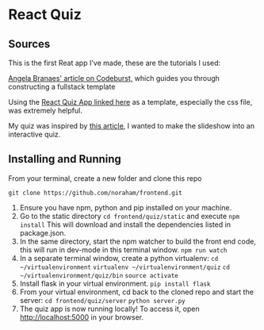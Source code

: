 # React Quiz

## Sources
This is the first Reat app I've made, these are the tutorials I used:

[Angela Branaes' article on Codeburst,](https://codeburst.io/creating-a-full-stack-web-application-with-python-npm-webpack-and-react-8925800503d9) which guides you through constructing a fullstack template<br>

Using the [React Quiz App linked here](https://forum.freecodecamp.org/t/quiz-application-built-with-react/68515) as a template, especially the css file, was extremely helpful.<br>

My quiz was inspired by [this article](http://www.businessinsider.com/science-questions-quiz-public-knowledge-education-2018-5), I wanted to make the slideshow into an interactive quiz.

## Installing and Running
From your terminal, create a new folder and clone this repo 

`git clone https://github.com/noraham/frontend.git`

1) Ensure you have npm, python and pip installed on your machine.
2) Go to the static directory 
`cd frontend/quiz/static` and execute 
`npm install`
This will download and install the dependencies listed in package.json.
3) In the same directory, start the npm watcher to build the front end code, this will run in dev-mode in this terminal window. 
`npm run watch`
4) In a separate terminal window, create a python virtualenv: 
`cd ~/virtualenvironment` 
`virtualenv ~/virtualenvironment/quiz`
`cd ~/virtualenvironment/quiz/bin`
`source activate` 
4) Install flask in your virtual environment. 
`pip install flask`
5) From your virtual environment, cd back to the cloned repo and start the server:
`cd frontend/quiz/server`
`python server.py`
6) The quiz app is now running locally! To access it, open [http://localhost:5000](http://localhost:5000) in your browser.

